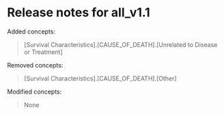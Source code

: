 # Release notes for all_v1.1

Added concepts:
>[Survival Characteristics].[CAUSE_OF_DEATH].[Unrelated to Disease or Treatment]

Removed concepts:
>[Survival Characteristics].[CAUSE_OF_DEATH].[Other]

Modified concepts:
>None
